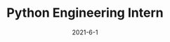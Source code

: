 ---
layout: page
title: "Python Engineering Intern"
link: https://vkuan.github.io/index.html
institution: NVIDIA
location: "Seattle, WA"
description: "
•  Developed a log file parsing and analysis tool that generates insightful reports for hundreds of NVIDIA Clara Parabricks software tools.<br/>
•  Built and deployed a full stack web app that helps Parabricks developers visualizing the log file output from the tools that they are building.
"
start_year: 2021
start_month: 6
date: 2021-6-1
end_year: 2021
end_month: 9
---
